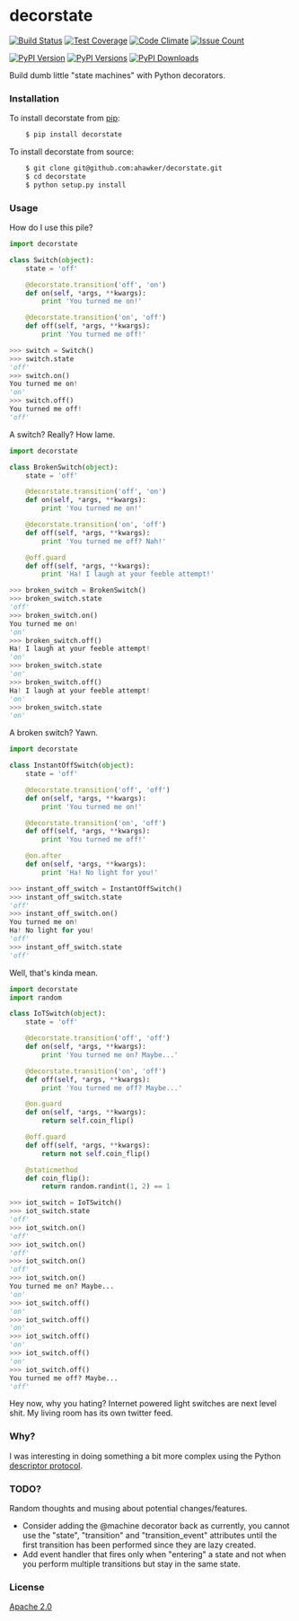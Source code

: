 # decorstate

[![Build Status](https://travis-ci.org/ahawker/decorstate.svg?branch=master)](https://travis-ci.org/ahawker/decorstate)
[![Test Coverage](https://codeclimate.com/github/ahawker/decorstate/badges/coverage.svg)](https://codeclimate.com/github/ahawker/decorstate/coverage)
[![Code Climate](https://codeclimate.com/github/ahawker/decorstate/badges/gpa.svg)](https://codeclimate.com/github/ahawker/decorstate)
[![Issue Count](https://codeclimate.com/github/ahawker/decorstate/badges/issue_count.svg)](https://codeclimate.com/github/ahawker/decorstate)

[![PyPI Version](https://badge.fury.io/py/decorstate.svg)](https://badge.fury.io/py/decorstate)
[![PyPI Versions](https://img.shields.io/pypi/pyversions/decorstate.svg)](https://pypi.python.org/pypi/decorstate)
[![PyPI Downloads](https://img.shields.io/pypi/dm/decorstate.svg)](https://pypi.python.org/pypi/decorstate)

Build dumb little "state machines" with Python decorators.

### Installation

To install decorstate from [pip](https://pypi.python.org/pypi/pip):
```bash
    $ pip install decorstate
```

To install decorstate from source:
```bash
    $ git clone git@github.com:ahawker/decorstate.git
    $ cd decorstate
    $ python setup.py install
```

### Usage

How do I use this pile?

```python
import decorstate

class Switch(object):
    state = 'off'

    @decorstate.transition('off', 'on')
    def on(self, *args, **kwargs):
        print 'You turned me on!'

    @decorstate.transition('on', 'off')
    def off(self, *args, **kwargs):
        print 'You turned me off!'

>>> switch = Switch()
>>> switch.state
'off'
>>> switch.on()
You turned me on!
'on'
>>> switch.off()
You turned me off!
'off'
```

A switch? Really? How lame.


```python
import decorstate

class BrokenSwitch(object):
    state = 'off'

    @decorstate.transition('off', 'on')
    def on(self, *args, **kwargs):
        print 'You turned me on!'

    @decorstate.transition('on', 'off')
    def off(self, *args, **kwargs):
        print 'You turned me off? Nah!'

    @off.guard
    def off(self, *args, **kwargs):
        print 'Ha! I laugh at your feeble attempt!'

>>> broken_switch = BrokenSwitch()
>>> broken_switch.state
'off'
>>> broken_switch.on()
You turned me on!
'on'
>>> broken_switch.off()
Ha! I laugh at your feeble attempt!
'on'
>>> broken_switch.state
'on'
>>> broken_switch.off()
Ha! I laugh at your feeble attempt!
'on'
>>> broken_switch.state
'on'
```

A broken switch? Yawn.


```python
import decorstate

class InstantOffSwitch(object):
    state = 'off'

    @decorstate.transition('off', 'off')
    def on(self, *args, **kwargs):
        print 'You turned me on!'

    @decorstate.transition('on', 'off')
    def off(self, *args, **kwargs):
        print 'You turned me off!'

    @on.after
    def on(self, *args, **kwargs):
        print 'Ha! No light for you!'

>>> instant_off_switch = InstantOffSwitch()
>>> instant_off_switch.state
'off'
>>> instant_off_switch.on()
You turned me on!
Ha! No light for you!
'off'
>>> instant_off_switch.state
'off'
```

Well, that's kinda mean.


```python
import decorstate
import random

class IoTSwitch(object):
    state = 'off'

    @decorstate.transition('off', 'off')
    def on(self, *args, **kwargs):
        print 'You turned me on? Maybe...'

    @decorstate.transition('on', 'off')
    def off(self, *args, **kwargs):
        print 'You turned me off? Maybe...'

    @on.guard
    def on(self, *args, **kwargs):
        return self.coin_flip()

    @off.guard
    def off(self, *args, **kwargs):
        return not self.coin_flip()

    @staticmethod
    def coin_flip():
        return random.randint(1, 2) == 1

>>> iot_switch = IoTSwitch()
>>> iot_switch.state
'off'
>>> iot_switch.on()
'off'
>>> iot_switch.on()
'off'
>>> iot_switch.on()
'off'
>>> iot_switch.on()
You turned me on? Maybe...
'on'
>>> iot_switch.off()
'on'
>>> iot_switch.off()
'on'
>>> iot_switch.off()
'on'
>>> iot_switch.off()
'on'
>>> iot_switch.off()
You turned me off? Maybe...
'off'
```

Hey now, why you hating? Internet powered light switches are next level shit. My living room has its own twitter feed.


### Why?

I was interesting in doing something a bit more complex using the Python [descriptor protocol](https://docs.python.org/2/howto/descriptor.html).

### TODO?

Random thoughts and musing about potential changes/features.

*  Consider adding the @machine decorator back as currently, you cannot use the "state", "transition" and "transition_event" attributes until the first transition has been performed since they are lazy created.
*  Add event handler that fires only when "entering" a state and not when you perform multiple transitions but stay in the same state.

### License

[Apache 2.0](LICENSE)
